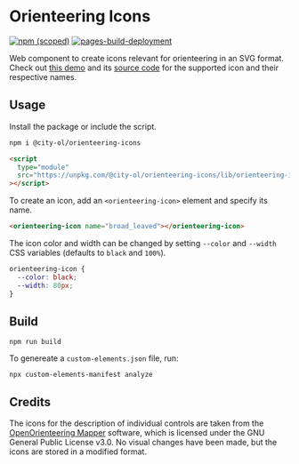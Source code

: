 # Orienteering Icons

[![npm (scoped)](https://img.shields.io/npm/v/@city-ol/orienteering-icons)](https://img.shields.io/npm/v/@city-ol/orienteering-icons) [![pages-build-deployment](https://github.com/City-OL/orienteering-icons/actions/workflows/pages/pages-build-deployment/badge.svg)](https://github.com/City-OL/orienteering-icons/actions/workflows/pages/pages-build-deployment)

Web component to create icons relevant for orienteering in an SVG format. Check out [this demo](https://city-ol.github.io/orienteering-icons/demo.html) and its [source code](demo.html) for the supported icon and their respective names.

## Usage

Install the package or include the script.

```bash
npm i @city-ol/orienteering-icons
```

```html
<script
  type="module"
  src="https://unpkg.com/@city-ol/orienteering-icons/lib/orienteering-icon.js"
></script>
```

To create an icon, add an `<orienteering-icon>` element and specify its name.

```html
<orienteering-icon name="broad_leaved"></orienteering-icon>
```

The icon color and width can be changed by setting `--color` and `--width` CSS variables (defaults to `black` and `100%`).

```css
orienteering-icon {
  --color: black;
  --width: 80px;
}
```

## Build

    npm run build

To genereate a `custom-elements.json` file, run:

    npx custom-elements-manifest analyze

## Credits

The icons for the description of individual controls are taken from the [OpenOrienteering Mapper](https://github.com/OpenOrienteering/mapper) software, which is licensed under the GNU General Public License v3.0. No visual changes have been made, but the icons are stored in a modified format.
